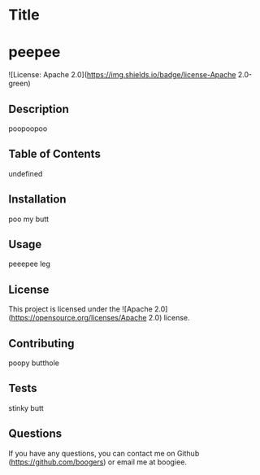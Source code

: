 
  # Title
  # peepee

 ![License: Apache 2.0](https://img.shields.io/badge/license-Apache 2.0-green)

  ## Description
  
  poopoopoo
  
  ## Table of Contents 
    
  undefined
  
  ## Installation 
 
 poo my butt 
 
## Usage 
 
 peeepee leg 
 
 ## License 
 This project is licensed under the ![Apache 2.0] (https://opensource.org/licenses/Apache 2.0) license. 
 
## Contributing 
 
 poopy butthole 
 
## Tests 
 
 stinky butt 
 

  
  ## Questions
  If you have any questions, you can contact me on Github (https://github.com/boogers) or email me at boogiee.
